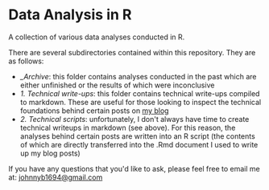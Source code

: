 # Data Analysis in R

A collection of various data analyses conducted in R.

There are several subdirectories contained within this repository. They are as follows:

* *_Archive*: this folder contains analyses conducted in the past which are either unfinished or the results of which were inconclusive
* *1. Technical write-ups*: this folder contains technical write-ups compiled to markdown. These are useful for those looking to inspect the technical foundations behind certain posts on [my blog](https://johnnys-blog.netlify.app/)
* *2. Technical scripts*: unfortunately, I don't always have time to create technical writeups in markdown (see above). For this reason, the analyses behind certain posts are written into an R script (the contents of which are directly transferred into the .Rmd document I used to write up my blog posts)

If you have any questions that you'd like to ask, please feel free to email me at: [johnnyb1694@gmail.com](johnnyb1694@gmail.com)